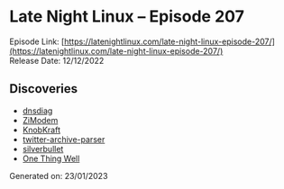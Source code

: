 # Late Night Linux – Episode 207
Episode Link: [https://latenightlinux.com/late-night-linux-episode-207/](https://latenightlinux.com/late-night-linux-episode-207/)  
Release Date: 12/12/2022
## Discoveries
* [dnsdiag](https://github.com/farrokhi/dnsdiag)
* [ZiModem](https://github.com/bozimmerman/Zimodem)
* [KnobKraft](https://github.com/christofmuc/KnobKraft-orm)
* [twitter-archive-parser](https://github.com/timhutton/twitter-archive-parser)
* [silverbullet](https://silverbullet.md/)
* [One Thing Well](https://onethingwell.org/)

Generated on: 23/01/2023